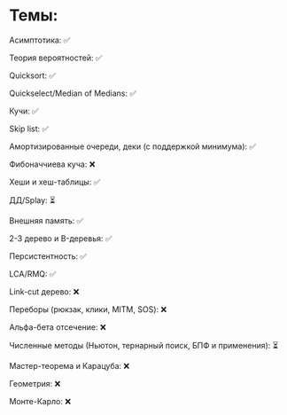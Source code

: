 <h1>Темы:</h1>

Асимптотика: ✅

Теория вероятностей: ✅

Quicksort: ✅

Quickselect/Median of Medians: ✅

Кучи: ✅

Skip list: ✅

Амортизированные очереди, деки (с поддержкой минимума): ✅

Фибоначчиева куча: ❌

Хеши и хеш-таблицы: ✅

ДД/Splay: ⏳

Внешняя память: ✅

2-3 дерево и B-деревья: ✅

Персистентность: ✅

LCA/RMQ: ✅

Link-cut дерево: ❌

Переборы (рюкзак, клики, MITM, SOS): ❌

Альфа-бета отсечение: ❌

Численные методы (Ньютон, тернарный поиск, БПФ и применения): ⏳

Мастер-теорема и Карацуба: ❌

Геометрия: ❌

Монте-Карло: ❌
